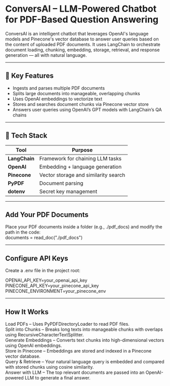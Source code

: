 # ConversAI – LLM-Powered Chatbot for PDF-Based Question Answering

ConversAI is an intelligent chatbot that leverages OpenAI's language models and Pinecone's vector database to answer user queries based on the content of uploaded PDF documents. It uses LangChain to orchestrate document loading, chunking, embedding, storage, retrieval, and response generation — all with natural language.

---

## 🧠 Key Features

- Ingests and parses multiple PDF documents
- Splits large documents into manageable, overlapping chunks
- Uses OpenAI embeddings to vectorize text
- Stores and searches document chunks via Pinecone vector store
- Answers user queries using OpenAI’s GPT models with LangChain’s QA chains

---

## 🧰 Tech Stack

| Tool           | Purpose                              |
|----------------|--------------------------------------|
| **LangChain**  | Framework for chaining LLM tasks     |
| **OpenAI**     | Embedding + language generation      |
| **Pinecone**   | Vector storage and similarity search |
| **PyPDF**      | Document parsing                     |
| **dotenv**     | Secret key management                |


---

## Add Your PDF Documents   
Place your PDF documents inside a folder (e.g., ./pdf_docs) and modify the path in the code:   
documents = read_doc("./pdf_docs")

---
## Configure API Keys   
Create a .env file in the project root:   

OPENAI_API_KEY=your_openai_api_key   
PINECONE_API_KEY=your_pinecone_api_key   
PINECONE_ENVIRONMENT=your_pinecone_env

---
## How It Works   
Load PDFs – Uses PyPDFDirectoryLoader to read PDF files.   
Split into Chunks – Breaks long texts into manageable chunks with overlaps using RecursiveCharacterTextSplitter.   
Generate Embeddings – Converts text chunks into high-dimensional vectors using OpenAI embeddings.   
Store in Pinecone – Embeddings are stored and indexed in a Pinecone vector database.   
Query & Retrieve – Your natural language query is embedded and compared with stored chunks using cosine similarity.   
Answer with LLM – The top relevant documents are passed into an OpenAI-powered LLM to generate a final answer.   
 

